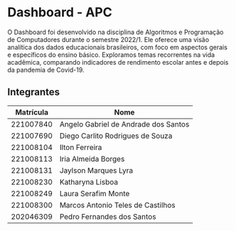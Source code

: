 # Dashboard - APC

O Dashboard foi desenvolvido na disciplina de Algoritmos e Programação de Computadores durante o semestre 2022/1.
Ele oferece uma visão analítica dos dados educacionais brasileiros, com foco em aspectos gerais e específicos do
ensino básico. Exploramos temas recorrentes na vida acadêmica, comparando indicadores de rendimento escolar antes e
depois da pandemia de Covid-19.

## Integrantes

| Matrícula | Nome |
| --------- | ------------- |
| 221007840 | Angelo Gabriel de Andrade dos Santos |
| 221007690 | Diego Carlito Rodrigues de Souza |
| 221008104 | Ilton Ferreira |
| 221008113 | Iria Almeida Borges |
| 221008131 | Jaylson Marques Lyra |
| 221008230 | Katharyna Lisboa |
| 221008249 | Laura Serafim Monte |
| 221008300 | Marcos Antonio Teles de Castilhos |
| 202046309 | Pedro Fernandes dos Santos |